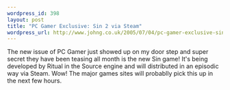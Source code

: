 ```yaml
--- 
wordpress_id: 398
layout: post
title: "PC Gamer Exclusive: Sin 2 via Steam"
wordpress_url: http://www.johng.co.uk/2005/07/04/pc-gamer-exclusive-sin-2-via-steam/
---
```

The new issue of PC Gamer just showed up on my door step and super secret they have been teasing all month is the new Sin game! It's being developed by Ritual in the Source engine and will distributed in an episodic way via Steam. Wow! The major games sites will probablly pick this up in the next few hours.

